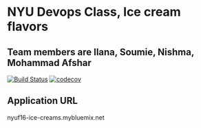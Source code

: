 # NYU Devops Class, Ice cream flavors

## Team members are Ilana, Soumie, Nishma, Mohammad Afshar

[![Build Status](https://travis-ci.org/Cantal0p3/nyu-devops-homework-1.svg?branch=master)](https://travis-ci.org/Cantal0p3/nyu-devops-homework-1)
[![codecov](https://codecov.io/gh/Cantal0p3/nyu-devops-homework-1/branch/master/graph/badge.svg)](https://codecov.io/gh/Cantal0p3/nyu-devops-homework-1)


## Application URL
nyuf16-ice-creams.mybluemix.net


